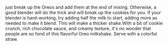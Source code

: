 just break up the Oreos and add them at the end of mixing. Otherwise, a good blender will do the trick and will break up the cookies for you. If your blender is hard-working, try adding half the milk to start, adding more as needed to make it blend. This will make a thicker shake.With a bit of cookie crunch, rich chocolate sauce, and creamy texture, it's no wonder that people are so fond of this flavorful Oreo milkshake. Serve with a colorful straw.
